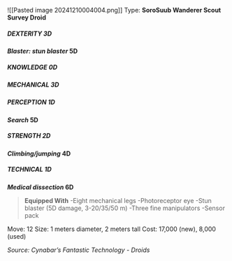 ![[Pasted image 20241210004004.png]]
Type: **SoroSuub Wanderer Scout Survey Droid**
##### DEXTERITY 3D
***Blaster: stun blaster* 5D**
##### KNOWLEDGE 0D
##### MECHANICAL 3D
##### PERCEPTION 1D
***Search* 5D**
##### STRENGTH 2D
***Climbing/jumping* 4D**
##### TECHNICAL 1D
***Medical dissection* 6D**

> **Equipped With**
> -Eight mechanical legs
> -Photoreceptor eye
> -Stun blaster (5D damage, 3-20/35/50 m)
> -Three fine manipulators
> -Sensor pack

Move: 12
Size: 1 meters diameter, 2 meters tall
Cost: 17,000 (new), 8,000 (used)

*Source: Cynabar’s Fantastic Technology - Droids*